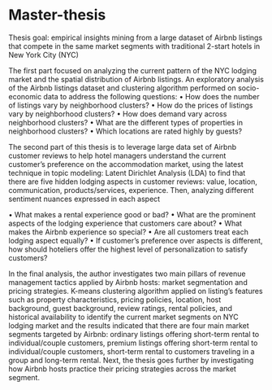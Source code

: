 # Master-thesis
Thesis goal: empirical insights mining from a large dataset of Airbnb listings that compete in the same market segments with traditional 2-start hotels in New York City (NYC)

The first part focused on analyzing the current pattern of the NYC lodging market and the spatial distribution of Airbnb listings. An exploratory analysis of the Airbnb listings dataset and clustering algorithm performed on socio-economic data to address the following questions:
•	How does the number of listings vary by neighborhood clusters?
•	How do the prices of listings vary by neighborhood clusters?
•	How does demand vary across neighborhood clusters?
•	What are the different types of properties in neighborhood clusters? 
•	Which locations are rated highly by guests?

The second part of this thesis is to leverage large data set of Airbnb customer reviews to help hotel managers understand the current customer’s preference on the accommodation market, using the latest technique in topic modeling: Latent Dirichlet Analysis (LDA) to find that there are five hidden lodging aspects in customer reviews: value, location, communication, products/services, experience. Then, analyzing different sentiment nuances expressed in each aspect

•	What makes a rental experience good or bad? 
•	What are the prominent aspects of the lodging experience that customers care about? 
•	What makes the Airbnb experience so special? 
•	Are all customers treat each lodging aspect equally?
•	If customer’s preference over aspects is different, how should hoteliers offer the highest level of personalization to satisfy customers?

In the final analysis, the author investigates two main pillars of revenue management tactics applied by Airbnb hosts: market segmentation and pricing strategies. K-means clustering algorithm applied on listing’s features such as property characteristics, pricing policies, location, host background, guest background, review ratings, rental policies, and historical availability to identify the current market segments on NYC lodging market and the results indicated that there are four main market segments targeted by Airbnb: ordinary listings offering short-term rental to individual/couple customers, premium listings offering short-term rental to individual/couple customers, short-term rental to customers traveling in a group and long-term rental. Next, the thesis goes further by investigating how Airbnb hosts practice their pricing strategies across the market segment. 
